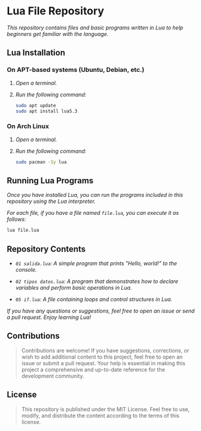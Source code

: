 <!-- Autor: Daniel Benjamin Perez Morales -->
<!-- GitHub: https://github.com/DanielBenjaminPerezMoralesDev13 -->
<!-- GitLab: https://gitlab.com/DanielBenjaminPerezMoralesDev13 -->
<!-- Correo electrónico: danielperezdev@proton.me -->
# **Lua File Repository**

*This repository contains files and basic programs written in Lua to help beginners get familiar with the language.*

## **Lua Installation**

### **On APT-based systems (Ubuntu, Debian, etc.)**

1. *Open a terminal.*
2. *Run the following command:*

   ```bash
   sudo apt update
   sudo apt install lua5.3
   ```

### **On Arch Linux**

1. *Open a terminal.*
2. *Run the following command:*

   ```bash
   sudo pacman -Sy lua
   ```

## **Running Lua Programs**

*Once you have installed Lua, you can run the programs included in this repository using the Lua interpreter.*

*For each file, if you have a file named `file.lua`, you can execute it as follows:*

```bash
lua file.lua
```

## **Repository Contents**

- *`01 salida.lua`: A simple program that prints "Hello, world!" to the console.*

- *`02 tipos datos.lua`: A program that demonstrates how to declare variables and perform basic operations in Lua.*

- *`05 if.lua`: A file containing loops and control structures in Lua.*

*If you have any questions or suggestions, feel free to open an issue or send a pull request. Enjoy learning Lua!*

## **Contributions**

> Contributions are welcome! If you have suggestions, corrections, or wish to add additional content to this project, feel free to open an issue or submit a pull request. Your help is essential in making this project a comprehensive and up-to-date reference for the development community.

## **License**

> This repository is published under the MIT License. Feel free to use, modify, and distribute the content according to the terms of this license.
